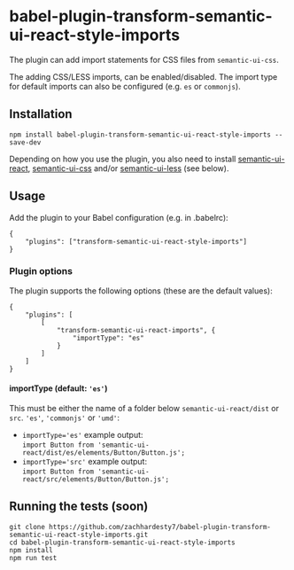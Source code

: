 # babel-plugin-transform-semantic-ui-react-style-imports

The plugin can add import statements for CSS files from
`semantic-ui-css`.

The adding CSS/LESS imports, can be enabled/disabled.
The import type for default imports can
also be configured (e.g. `es` or `commonjs`).

## Installation

    npm install babel-plugin-transform-semantic-ui-react-style-imports --save-dev

Depending on how you use the plugin, you also need to install
[semantic-ui-react](https://www.npmjs.com/package/semantic-ui-react),
[semantic-ui-css](https://www.npmjs.com/package/semantic-ui-css) and/or
[semantic-ui-less](https://www.npmjs.com/package/semantic-ui-less) (see
below).

## Usage

Add the plugin to your Babel configuration (e.g. in .babelrc):

    {
        "plugins": ["transform-semantic-ui-react-style-imports"]
    }

### Plugin options

The plugin supports the following options (these are the default
values):

    {
        "plugins": [
            [
                "transform-semantic-ui-react-imports", {
                    "importType": "es"
                }
            ]
        ]
    }

#### importType (default: `'es'`)

This must be either the name of a folder below `semantic-ui-react/dist`
or `src`. `'es'`, `'commonjs'` or `'umd'`:

- `importType='es'` example output:  
  `import Button from 'semantic-ui-react/dist/es/elements/Button/Button.js';`
- `importType='src'` example output:  
  `import Button from 'semantic-ui-react/src/elements/Button/Button.js';`

## Running the tests (soon)

    git clone https://github.com/zachhardesty7/babel-plugin-transform-semantic-ui-react-style-imports.git
    cd babel-plugin-transform-semantic-ui-react-style-imports
    npm install
    npm run test
